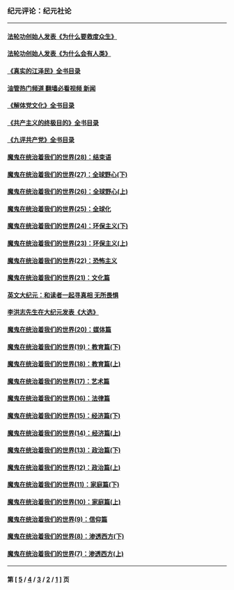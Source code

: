 ### 纪元评论：纪元社论
---
#### [法轮功创始人发表《为什么要救度众生》](../../pages/nsc422/n13975246.md?07040330) 
#### [法轮功创始人发表《为什么会有人类》](../../pages/nsc422/n13912117.md?07040330) 
#### [《真实的江泽民》全书目录](../../pages/nsc422/n13721399.md?07040330) 
#### [油管热门频道 翻墙必看视频 新闻](ok?07040330)
#### [《解体党文化》全书目录](../../pages/nsc422/n13721157.md?07040330) 
#### [《共产主义的终极目的》全书目录](../../pages/nsc422/n13721048.md?07040330) 
#### [《九评共产党》全书目录](../../pages/nsc422/n13708085.md?07040330) 
#### [魔鬼在统治着我们的世界(28)：结束语](../../pages/nsc422/n10936246.md?07040330) 
#### [魔鬼在统治着我们的世界(27)：全球野心(下)](../../pages/nsc422/n10928319.md?07040330) 
#### [魔鬼在统治着我们的世界(26)：全球野心(上)](../../pages/nsc422/n10900318.md?07040330) 
#### [魔鬼在统治着我们的世界(25)：全球化](../../pages/nsc422/n10788205.md?07040330) 
#### [魔鬼在统治着我们的世界(24)：环保主义(下)](../../pages/nsc422/n10695307.md?07040330) 
#### [魔鬼在统治着我们的世界(23)：环保主义(上)](../../pages/nsc422/n10688613.md?07040330) 
#### [魔鬼在统治着我们的世界(22)：恐怖主义](../../pages/nsc422/n10614727.md?07040330) 
#### [魔鬼在统治着我们的世界(21)：文化篇](../../pages/nsc422/n10597706.md?07040330) 
#### [英文大纪元：和读者一起寻真相 无所畏惧](../../pages/nsc422/n12542027.md?07040330) 
#### [李洪志先生在大纪元发表《大选》](../../pages/nsc422/n12534746.md?07040330) 
#### [魔鬼在统治着我们的世界(20)：媒体篇](../../pages/nsc422/n10586579.md?07040330) 
#### [魔鬼在统治着我们的世界(19)：教育篇(下)](../../pages/nsc422/n10564808.md?07040330) 
#### [魔鬼在统治着我们的世界(18)：教育篇(上)](../../pages/nsc422/n10526970.md?07040330) 
#### [魔鬼在统治着我们的世界(17)：艺术篇](../../pages/nsc422/n10499093.md?07040330) 
#### [魔鬼在统治着我们的世界(16)：法律篇](../../pages/nsc422/n10485969.md?07040330) 
#### [魔鬼在统治着我们的世界(15)：经济篇(下)](../../pages/nsc422/n10469975.md?07040330) 
#### [魔鬼在统治着我们的世界(14)：经济篇(上)](../../pages/nsc422/n10457370.md?07040330) 
#### [魔鬼在统治着我们的世界(13)：政治篇(下)](../../pages/nsc422/n10448270.md?07040330) 
#### [魔鬼在统治着我们的世界(12)：政治篇(上)](../../pages/nsc422/n10444576.md?07040330) 
#### [魔鬼在统治着我们的世界(11)：家庭篇(下)](../../pages/nsc422/n10440961.md?07040330) 
#### [魔鬼在统治着我们的世界(10)：家庭篇(上)](../../pages/nsc422/n10435448.md?07040330) 
#### [魔鬼在统治着我们的世界(9)：信仰篇](../../pages/nsc422/n10432159.md?07040330) 
#### [魔鬼在统治着我们的世界(8)：渗透西方(下)](../../pages/nsc422/n10429603.md?07040330) 
#### [魔鬼在统治着我们的世界(7)：渗透西方(上)](../../pages/nsc422/n10426013.md?07040330) 

---
#### 第 [ [5](./5.md?07040330) / [4](./4.md?07040330) / [3](./3.md?07040330) / [2](./2.md?07040330) / [1](./1.md?07040330) ] 页
